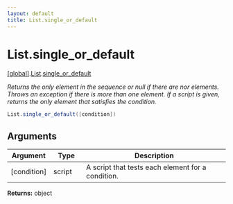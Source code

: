 ```yaml
---
layout: default
title: List.single_or_default
---
```


# List.single_or_default

[\[global\]]({{site.baseurl}}/docs/).[List]({{site.baseurl}}/docs/List/).[single_or_default]({{site.baseurl}}/docs/List/single_or_default/)

_Returns the only element in the sequence or null if there are nor elements. Throws an exception if there is more than one element. If a script is given, returns the only element that satisfies the condition._

```cs
List.single_or_default([condition])
```

## Arguments

<table>
  <col width="15%">
  <col width="15%">
  <thead>
    <tr>
      <th>Argument</th>
      <th>Type</th>
      <th>Description</th>
    </tr>
  </thead>
  <tbody>
    <tr>
      <td>[condition]</td>
      <td>script</td>
      <td>A script that tests each element for a condition.</td>
    </tr>
  </tbody>
</table>

**Returns:** object
